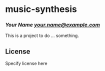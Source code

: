# music-synthesis
### _Your Name <your.name@example.com>_

This is a project to do ... something.

## License

Specify license here

